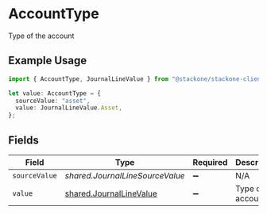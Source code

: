 # AccountType

Type of the account

## Example Usage

```typescript
import { AccountType, JournalLineValue } from "@stackone/stackone-client-ts/sdk/models/shared";

let value: AccountType = {
  sourceValue: "asset",
  value: JournalLineValue.Asset,
};
```

## Fields

| Field                                                                     | Type                                                                      | Required                                                                  | Description                                                               | Example                                                                   |
| ------------------------------------------------------------------------- | ------------------------------------------------------------------------- | ------------------------------------------------------------------------- | ------------------------------------------------------------------------- | ------------------------------------------------------------------------- |
| `sourceValue`                                                             | *shared.JournalLineSourceValue*                                           | :heavy_minus_sign:                                                        | N/A                                                                       | asset                                                                     |
| `value`                                                                   | [shared.JournalLineValue](../../../sdk/models/shared/journallinevalue.md) | :heavy_minus_sign:                                                        | Type of account                                                           | asset                                                                     |